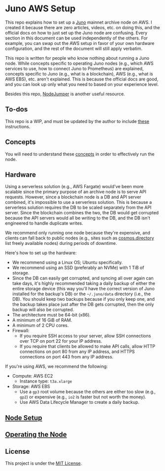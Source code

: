 # Juno AWS Setup

This repo explains how to set up a [Juno](https://www.junonetwork.io/) mainnet archive node on AWS. I created it because there are zero articles, videos, etc. on doing this, and the official docs on how to just set up the Juno node are confusing. Every section in this document can be used independently of the others. For example, you can swap out the AWS setup in favor of your own hardware configuration, and the rest of the document will still apply verbatim.

This repo is written for people who know nothing about running a Juno node. While concepts specific to operating Juno nodes (e.g., which AWS services to use, how to connect Juno to Prometheus) are explained, concepts specific to Juno (e.g., what is a blockchain), AWS (e.g., what is AWS EBS), etc. aren't explained. This is because the official docs are good, and you can look up only what you need to based on your experience level.

Besides this repo, [NodeJumper](https://nodejumper.io/) is another useful resource.

## To-dos

This repo is a WIP, and must be updated by the author to include [these](docs/to-dos.md) instructions.

## Concepts

You will need to understand these [concepts](docs/concepts.md) in order to effectively run the node.

## Hardware

Using a serverless solution (e.g., AWS Fargate) would've been more scalable since the primary purpose of an archive node is to serve API requests. However, since a blockchain node is a DB and API server combined, it's impossible to use a serverless solution. This is because a serverless solution requires the DB to be scaled separately from the API server. Since the blockchain combines the two, the DB would get corrupted because the API servers would all be writing to the DB, and the DB isn't engineered to handle duplicate writes.

We recommend only running one node because they're expensive, and clients can fall back to public nodes (e.g., sites such as [cosmos.directory](https://cosmos.directory/juno) list freely available nodes) during periods of downtime.

Here's how to set up the hardware:
- We recommend using a Linux OS; Ubuntu specifically.
- We recommend using an SSD (preferably an NVMe) with 1 TiB of storage.
- Since the DB can easily get corrupted, and syncing all over again can take days, it's highly recommended taking a daily backup of either the entire storage device (this way you'll have the correct version of Juno installed for the backup's DB) or the `~/.juno/data` directory (i.e., the DB). You should keep two backups because if you only keep one, and the backup takes place just after the DB gets corrupted, then the only backup will also be corrupted.
- The architecture must be 64-bit (x86).
- A minimum of 16 GiB of RAM.
- A minimum of 2 CPU cores.
- Firewall:
    - If you require SSH access to your server, allow SSH connections over TCP on port 22 for your IP address.
    - If you require that clients be allowed to make API calls, allow HTTP connections on port 80 from any IP address, and HTTPS connections on port 443 from any IP address.

If you're using AWS, we recommend the following:
- Compute: AWS EC2
    - Instance type: `t3a.xlarge`
- Storage: AWS EBS
    - Use a `gp3` root volume because the others are either too slow (e.g., `gp2`) or expensive (e.g., `io2` is faster but not worth the money).
    - Use AWS Data Lifecycle Manager to create a daily backup.

## [Node Setup](docs/node-setup.md)

## [Operating the Node](docs/operating.md)

## License

This project is under the [MIT License](LICENSE).
